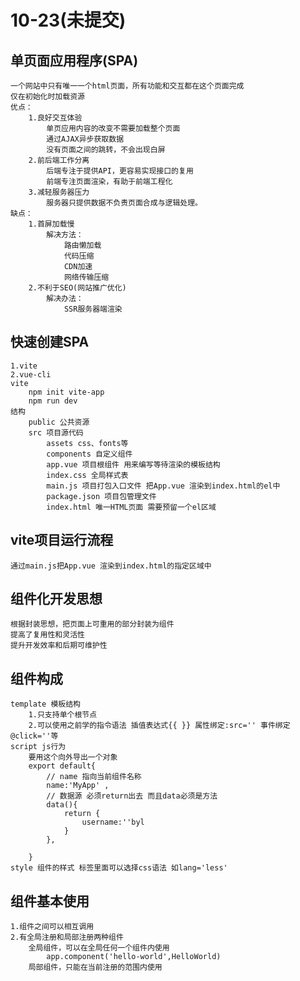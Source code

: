 # 10-23(未提交)

## 单页面应用程序(SPA)
    一个网站中只有唯一一个html页面，所有功能和交互都在这个页面完成
    仅在初始化时加载资源
    优点：
        1.良好交互体验
            单页应用内容的改变不需要加载整个页面
            通过AJAX异步获取数据
            没有页面之间的跳转，不会出现白屏
        2.前后端工作分离
            后端专注于提供API，更容易实现接口的复用
            前端专注页面渲染，有助于前端工程化
        3.减轻服务器压力
            服务器只提供数据不负责页面合成与逻辑处理。
    缺点：
        1.首屏加载慢
            解决方法：
                路由懒加载
                代码压缩
                CDN加速
                网络传输压缩
        2.不利于SEO(网站推广优化)
            解决办法：
                SSR服务器端渲染

## 快速创建SPA
    1.vite
    2.vue-cli
    vite
        npm init vite-app
        npm run dev
    结构
        public 公共资源
        src 项目源代码
            assets css、fonts等
            components 自定义组件
            app.vue 项目根组件 用来编写等待渲染的模板结构
            index.css 全局样式表
            main.js 项目打包入口文件 把App.vue 渲染到index.html的el中
            package.json 项目包管理文件
            index.html 唯一HTML页面 需要预留一个el区域
## vite项目运行流程
    通过main.js把App.vue 渲染到index.html的指定区域中

## 组件化开发思想
    根据封装思想，把页面上可重用的部分封装为组件 
    提高了复用性和灵活性
    提升开发效率和后期可维护性
## 组件构成
    template 模板结构
        1.只支持单个根节点
        2.可以使用之前学的指令语法 插值表达式{{ }} 属性绑定:src='' 事件绑定@click=''等
    script js行为
        要用这个向外导出一个对象
        export default{
            // name 指向当前组件名称
            name:'MyApp' ,
            // 数据源 必须return出去 而且data必须是方法
            data(){
                return {
                    username:''byl
                }
            },

        }
    style 组件的样式 标签里面可以选择css语法 如lang='less'
## 组件基本使用
    1.组件之间可以相互调用
    2.有全局注册和局部注册两种组件
        全局组件，可以在全局任何一个组件内使用
            app.component('hello-world',HelloWorld)
        局部组件，只能在当前注册的范围内使用


